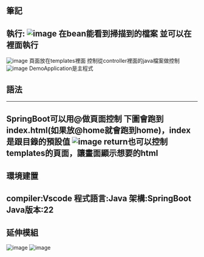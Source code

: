 ## 筆記
執行:
![image](https://github.com/peipei930725/Java_final/assets/114333331/00e65f0e-2448-44da-aa03-7156871377ce)
在bean能看到掃描到的檔案
並可以在裡面執行
---
![image](https://github.com/peipei930725/Java_final/assets/114333331/ea0820c5-aec2-4161-bc17-04bc880a79fa)
頁面放在templates裡面
控制從controller裡面的java檔案做控制
![image](https://github.com/peipei930725/Java_final/assets/114333331/f1744ae4-9971-4a20-98af-efbe9cee778c)
DemoApplication是主程式
## 語法
---
SpringBoot可以用@做頁面控制
下圖會跑到index.html(如果放@home就會跑到home)，index是跟目錄的預設值
![image](https://github.com/peipei930725/Java_final/assets/114333331/0c2b2c8e-eb15-4d9a-b6fd-e7ccd7c46122)
return也可以控制templates的頁面，讓畫面顯示想要的html
---
## 環境建置
compiler:Vscode
程式語言:Java
架構:SpringBoot
Java版本:22
---
## 延伸模組
![image](https://github.com/peipei930725/Java_final/assets/114333331/4246dfba-1f9b-4f23-8ee9-186f09e41385)
![image](https://github.com/peipei930725/Java_final/assets/114333331/dbb07bf2-4aff-4f8a-9636-d17c6dc0df8a)

